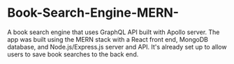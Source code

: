 # Book-Search-Engine-MERN-
A book search engine that uses GraphQL API built with Apollo server. The app was built using the MERN stack with a React front end, MongoDB database, and Node.js/Express.js server and API. It's already set up to allow users to save book searches to the back end. 
